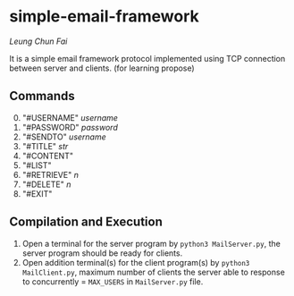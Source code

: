 # simple-email-framework
*Leung Chun Fai*

It is a simple email framework protocol implemented using TCP connection between server and clients. (for learning propose)

## Commands
0. "#USERNAME" *username*
1. "#PASSWORD" *password*
2. "#SENDTO" *username*
3. "#TITLE" *str*
4. "#CONTENT"
5. "#LIST"
6. "#RETRIEVE" *n*
7. "#DELETE" *n*
8. "#EXIT"

## Compilation and Execution
1. Open a terminal for the server program by ```python3 MailServer.py```, the server program should be ready for clients.
2. Open addition terminal(s) for the client program(s) by ```python3 MailClient.py```, maximum number of clients the server able to response to concurrently = `MAX_USERS` in `MailServer.py` file.
